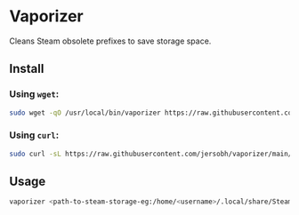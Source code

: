 # Vaporizer
Cleans Steam obsolete prefixes to save storage space.

## Install

### Using `wget`:

```bash
sudo wget -qO /usr/local/bin/vaporizer https://raw.githubusercontent.com/jersobh/vaporizer/main/vaporizer.sh && sudo chmod +x /usr/local/bin/vaporizer
```

### Using `curl`:

```bash
sudo curl -sL https://raw.githubusercontent.com/jersobh/vaporizer/main/vaporizer.sh -o /usr/local/bin/vaporizer && sudo chmod +x /usr/local/bin/vaporizer
```

## Usage

```bash
vaporizer <path-to-steam-storage-eg:/home/<username>/.local/share/Steam
```
